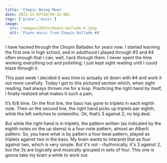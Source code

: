 ```yaml
---
title: 'Chopin Being Mean'
date: 2023-12-07T18:09:32.001
tags: ['piano','music']
image:
  src: /images/2023/chopin-ballade-4.jpeg
  alt: 'Piano music from Chopin Ballade #4'
---
```

I have hacked through the Chopin Ballades for years now. I started learning the first one in high school, and in adulthood I played through #3 and #4 often enough that I can, well, hack through them. I never spent the time working everything out and polishing; I just kept sight reading until I could blaze through it.

This past week I decided it was time to actually sit down with #4 and work it out more carefully. Today I got to this pictured section which, when sight reading, had always thrown me for a loop. Practicing the right hand by itself, I finally realized what makes it such a pain.

It’s 6/8 time. On the first line, the bass has gone to triplets in each eighth note. Then on the second line, the right hand picks up triplets per eighth, while the left switches to sixteenths. Ok, that’s 3 against 2, no big deal. 

But while the right hand is in triplets, the pattern written (as indicated by the eighth notes on the up stems) is a four-note pattern, almost an Alberti pattern. So, you have what is by pattern a four-beat pattern, played as triplets against two in the bass. My brain wants to interpret that as four against two, which is very simple. But it's not - rhythmically, it's 3 against 2, but the 3s are logically and musically grouped in sets of four. This one is gonna take my brain a while to work out.